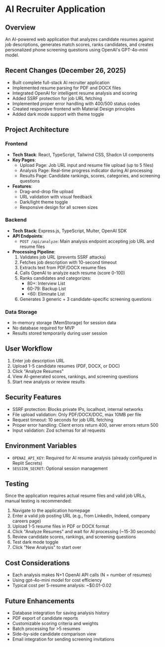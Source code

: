 # AI Recruiter Application

## Overview
An AI-powered web application that analyzes candidate resumes against job descriptions, generates match scores, ranks candidates, and creates personalized phone screening questions using OpenAI's GPT-4o-mini model.

## Recent Changes (December 26, 2025)
- Built complete full-stack AI recruiter application
- Implemented resume parsing for PDF and DOCX files
- Integrated OpenAI for intelligent resume analysis and scoring
- Added SSRF protection for job URL fetching
- Implemented proper error handling with 400/500 status codes
- Created responsive frontend with Material Design principles
- Added dark mode support with theme toggle

## Project Architecture

### Frontend
- **Tech Stack**: React, TypeScript, Tailwind CSS, Shadcn UI components
- **Key Pages**:
  - Upload Page: Job URL input and resume file upload (up to 5 files)
  - Analysis Page: Real-time progress indicator during AI processing
  - Results Page: Candidate rankings, scores, categories, and screening questions
- **Features**: 
  - Drag-and-drop file upload
  - URL validation with visual feedback
  - Dark/light theme toggle
  - Responsive design for all screen sizes

### Backend
- **Tech Stack**: Express.js, TypeScript, Multer, OpenAI SDK
- **API Endpoints**:
  - `POST /api/analyze`: Main analysis endpoint accepting job URL and resume files
- **Processing Pipeline**:
  1. Validates job URL (prevents SSRF attacks)
  2. Fetches job description with 10-second timeout
  3. Extracts text from PDF/DOCX resume files
  4. Calls OpenAI to analyze each resume (score 0-100)
  5. Ranks candidates and categorizes:
     - 80+: Interview List
     - 60-79: Backup List
     - <60: Eliminate List
  6. Generates 3 generic + 3 candidate-specific screening questions

### Data Storage
- In-memory storage (MemStorage) for session data
- No database required for MVP
- Results stored temporarily during user session

## User Workflow
1. Enter job description URL
2. Upload 1-5 candidate resumes (PDF, DOCX, or DOC)
3. Click "Analyze Resumes"
4. View AI-generated scores, rankings, and screening questions
5. Start new analysis or review results

## Security Features
- SSRF protection: Blocks private IPs, localhost, internal networks
- File upload validation: Only PDF/DOCX/DOC, max 10MB per file
- Request timeout: 10 seconds for job URL fetching
- Proper error handling: Client errors return 400, server errors return 500
- Input validation: Zod schemas for all requests

## Environment Variables
- `OPENAI_API_KEY`: Required for AI resume analysis (already configured in Replit Secrets)
- `SESSION_SECRET`: Optional session management

## Testing
Since the application requires actual resume files and valid job URLs, manual testing is recommended:

1. Navigate to the application homepage
2. Enter a valid job posting URL (e.g., from LinkedIn, Indeed, company careers page)
3. Upload 1-5 resume files in PDF or DOCX format
4. Click "Analyze Resumes" and wait for AI processing (~15-30 seconds)
5. Review candidate scores, rankings, and screening questions
6. Test dark mode toggle
7. Click "New Analysis" to start over

## Cost Considerations
- Each analysis makes N+1 OpenAI API calls (N = number of resumes)
- Using gpt-4o-mini model for cost efficiency
- Typical cost per 5-resume analysis: ~$0.01-0.02

## Future Enhancements
- Database integration for saving analysis history
- PDF export of candidate reports
- Customizable scoring criteria and weights
- Batch processing for >5 resumes
- Side-by-side candidate comparison view
- Email integration for sending screening invitations
